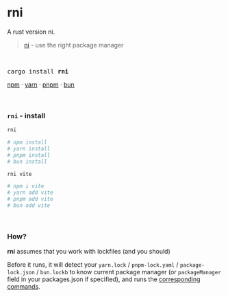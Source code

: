 # rni
A rust version ni.

> [ni](https://github.com/antfu/ni) - use the right package manager

<br>

<pre>
cargo install <b>rni</b>
</pre>

<a href='https://docs.npmjs.com/cli/v6/commands/npm'>npm</a> · <a href='https://yarnpkg.com'>yarn</a> · <a href='https://pnpm.js.org/en/'>pnpm</a> · <a href='https://bun.sh/'>bun</a>

<br>

### `rni` - install

```bash
rni

# npm install
# yarn install
# pnpm install
# bun install
```

```bash
rni vite

# npm i vite
# yarn add vite
# pnpm add vite
# bun add vite
```

<br>

### How?

**rni** assumes that you work with lockfiles (and you should)

Before it runs, it will detect your `yarn.lock` / `pnpm-lock.yaml` / `package-lock.json` / `bun.lockb` to know current package manager (or `packageManager` field in your packages.json if specified), and runs the [corresponding commands](https://github.com/JiatLn/ri/blob/main/src/agents.rs).
